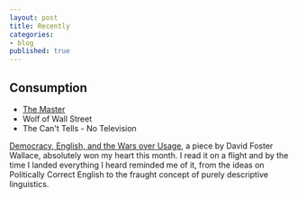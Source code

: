```yaml
---
layout: post
title: Recently
categories:
- blog
published: true
---
```


## Consumption

* [The Master](http://www.imdb.com/title/tt1560747/)
* Wolf of Wall Street
* The Can't Tells - No Television

[Democracy, English, and the Wars over Usage](http://instruct.westvalley.edu/lafave/DFW_present_tense.html),
a piece by David Foster Wallace, absolutely won my heart this month. I read
it on a flight and by the time I landed everything I heard reminded me of it,
from the ideas on Politically Correct English to the fraught concept of
purely descriptive linguistics.
